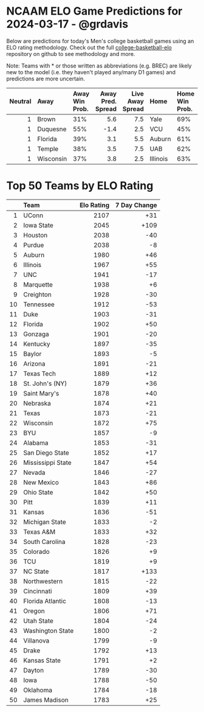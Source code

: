 # NCAAM ELO Game Predictions for 2024-03-17 - @grdavis
Below are predictions for today's Men's college basketball games using an ELO rating methodology. Check out the full [college-basketball-elo](https://github.com/grdavis/college-basketball-elo) repository on github to see methodology and more.

Note: Teams with * or those written as abbreviations (e.g. BREC) are likely new to the model (i.e. they haven't played any/many D1 games) and predictions are more uncertain.

|   Neutral | Away      | Away Win Prob.   |   Away Pred. Spread |   Live Away Spread | Home     | Home Win Prob.   |   Home Pred. Spread |
|----------:|:----------|:-----------------|--------------------:|-------------------:|:---------|:-----------------|--------------------:|
|         1 | Brown     | 31%              |                 5.6 |                7.5 | Yale     | 69%              |                -5.6 |
|         1 | Duquesne  | 55%              |                -1.4 |                2.5 | VCU      | 45%              |                 1.4 |
|         1 | Florida   | 39%              |                 3.1 |                5.5 | Auburn   | 61%              |                -3.1 |
|         1 | Temple    | 38%              |                 3.5 |                7.5 | UAB      | 62%              |                -3.5 |
|         1 | Wisconsin | 37%              |                 3.8 |                2.5 | Illinois | 63%              |                -3.8 |

# Top 50 Teams by ELO Rating
|    | Team              |   Elo Rating |   7 Day Change |
|---:|:------------------|-------------:|---------------:|
|  1 | UConn             |         2107 |            +31 |
|  2 | Iowa State        |         2045 |           +109 |
|  3 | Houston           |         2038 |            -40 |
|  4 | Purdue            |         2038 |             -8 |
|  5 | Auburn            |         1980 |            +46 |
|  6 | Illinois          |         1967 |            +55 |
|  7 | UNC               |         1941 |            -17 |
|  8 | Marquette         |         1938 |             +6 |
|  9 | Creighton         |         1928 |            -30 |
| 10 | Tennessee         |         1912 |            -53 |
| 11 | Duke              |         1903 |            -31 |
| 12 | Florida           |         1902 |            +50 |
| 13 | Gonzaga           |         1901 |            -20 |
| 14 | Kentucky          |         1897 |            -35 |
| 15 | Baylor            |         1893 |             -5 |
| 16 | Arizona           |         1891 |            -21 |
| 17 | Texas Tech        |         1889 |            +12 |
| 18 | St. John's (NY)   |         1879 |            +36 |
| 19 | Saint Mary's      |         1878 |            +40 |
| 20 | Nebraska          |         1874 |            +21 |
| 21 | Texas             |         1873 |            -21 |
| 22 | Wisconsin         |         1872 |            +75 |
| 23 | BYU               |         1857 |             -9 |
| 24 | Alabama           |         1853 |            -31 |
| 25 | San Diego State   |         1852 |            +17 |
| 26 | Mississippi State |         1847 |            +54 |
| 27 | Nevada            |         1846 |            -27 |
| 28 | New Mexico        |         1843 |            +86 |
| 29 | Ohio State        |         1842 |            +50 |
| 30 | Pitt              |         1839 |            +11 |
| 31 | Kansas            |         1836 |            -51 |
| 32 | Michigan State    |         1833 |             -2 |
| 33 | Texas A&M         |         1833 |            +32 |
| 34 | South Carolina    |         1828 |            -23 |
| 35 | Colorado          |         1826 |             +9 |
| 36 | TCU               |         1819 |             +9 |
| 37 | NC State          |         1817 |           +133 |
| 38 | Northwestern      |         1815 |            -22 |
| 39 | Cincinnati        |         1809 |            +39 |
| 40 | Florida Atlantic  |         1808 |            -13 |
| 41 | Oregon            |         1806 |            +71 |
| 42 | Utah State        |         1804 |            -24 |
| 43 | Washington State  |         1800 |             -2 |
| 44 | Villanova         |         1799 |             -9 |
| 45 | Drake             |         1792 |            +13 |
| 46 | Kansas State      |         1791 |             +2 |
| 47 | Dayton            |         1789 |            -30 |
| 48 | Iowa              |         1788 |            -50 |
| 49 | Oklahoma          |         1784 |            -18 |
| 50 | James Madison     |         1783 |            +25 |